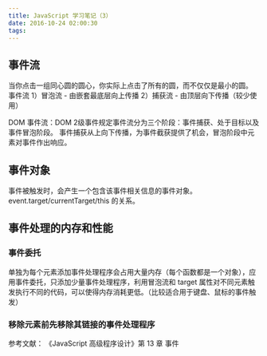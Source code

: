 ```yaml
---
title: JavaScript 学习笔记（3）
date: 2016-10-24 02:00:30
tags:
---
```


## 事件流

当你点击一组同心圆的圆心，你实际上点击了所有的圆，而不仅仅是最小的圆。
事件流
1）冒泡流 - 由嵌套最底层向上传播
2）捕获流 - 由顶层向下传播（较少使用）

DOM 事件流：DOM 2级事件规定事件流分为三个阶段：事件捕获、处于目标以及事件冒泡阶段。
事件捕获从上向下传播，为事件截获提供了机会，冒泡阶段中元素对事件作出响应。

## 事件对象

事件被触发时，会产生一个包含该事件相关信息的事件对象。
event.target/currentTarget/this 的关系。

## 事件处理的内存和性能

### 事件委托
单独为每个元素添加事件处理程序会占用大量内存（每个函数都是一个对象），应用事件委托，只添加少量事件处理程序，利用冒泡流和 target 属性对不同元素触发执行不同的代码，可以使得内存消耗更低。（比较适合用于键盘、鼠标的事件触发）
### 移除元素前先移除其链接的事件处理程序


参考文献：
《JavaScript 高级程序设计》第 13 章 事件

